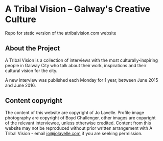 # A Tribal Vision – Galway's Creative Culture
Repo for static version of the atribalvision.com website

## About the Project

A Tribal Vision is a collection of interviews with the most culturally-inspiring people in Galway City who talk about their work, inspirations and their cultural vision for the city.

A new interview was published each Monday for 1 year, between June 2015 and June 2016.


## Content copyright 

The content of this website are copyright of Jo Lavelle. Profile image photography are copyright of Boyd Challenger, other images are copyright of the relevant interviewee, unless otherwise credited. Content from this website may not be reproduced without prior written arrangement with A Tribal Vision - email jo@jolavelle.com if you are seeking permission.
